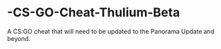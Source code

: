 # -CS-GO-Cheat-Thulium-Beta
A CS:GO cheat that will need to be updated to the Panorama Update and beyond. 
